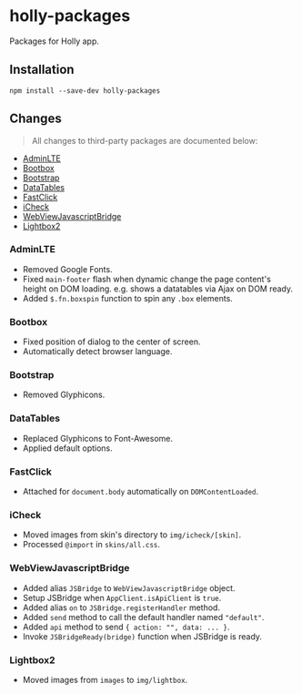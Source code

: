 # holly-packages

Packages for Holly app.

## Installation

```
npm install --save-dev holly-packages
```

## Changes

> All changes to third-party packages are documented below:

<!-- MarkdownTOC -->

- [AdminLTE](#adminlte)
- [Bootbox](#bootbox)
- [Bootstrap](#bootstrap)
- [DataTables](#datatables)
- [FastClick](#fastclick)
- [iCheck](#icheck)
- [WebViewJavascriptBridge](#webviewjavascriptbridge)
- [Lightbox2](#lightbox2)

<!-- /MarkdownTOC -->

### AdminLTE

- Removed Google Fonts.
- Fixed `main-footer` flash when dynamic change the page content's height on DOM loading. e.g. shows a datatables via Ajax on DOM ready.
- Added `$.fn.boxspin` function to spin any `.box` elements.

### Bootbox

- Fixed position of dialog to the center of screen.
- Automatically detect browser language.

### Bootstrap

- Removed Glyphicons.

### DataTables

- Replaced Glyphicons to Font-Awesome.
- Applied default options.

### FastClick

- Attached for `document.body` automatically on `DOMContentLoaded`.

### iCheck

- Moved images from skin's directory to `img/icheck/[skin]`.
- Processed `@import` in `skins/all.css`.

### WebViewJavascriptBridge

- Added alias `JSBridge` to `WebViewJavascriptBridge` object.
- Setup JSBridge when `AppClient.isApiClient` is `true`.
- Added alias `on` to `JSBridge.registerHandler` method.
- Added `send` method to call the default handler named `"default"`.
- Added `api` method to send `{ action: "", data: ... }`.
- Invoke `JSBridgeReady(bridge)` function when JSBridge is ready.

### Lightbox2

- Moved images from `images` to `img/lightbox`.
